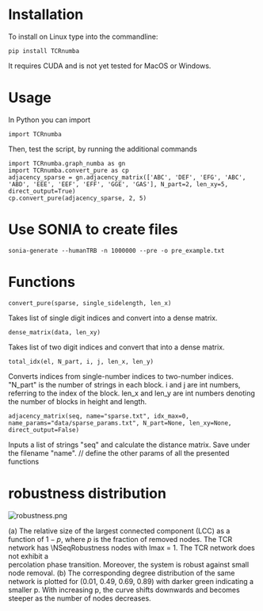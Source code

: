 # Installation
To install on Linux type into the commandline:
    
    pip install TCRnumba

It requires CUDA and is not yet tested for MacOS or Windows.

# Usage
In Python you can import

    import TCRnumba

Then, test the script, by running the additional commands  

    import TCRnumba.graph_numba as gn
    import TCRnumba.convert_pure as cp
    adjacency_sparse = gn.adjacency_matrix(['ABC', 'DEF', 'EFG', 'ABC', 'ABD', 'EEE', 'EEF', 'EFF', 'GGE', 'GAS'], N_part=2, len_xy=5, direct_output=True)
    cp.convert_pure(adjacency_sparse, 2, 5)

# Use SONIA to create files
    sonia-generate --humanTRB -n 1000000 --pre -o pre_example.txt

# Functions 

    convert_pure(sparse, single_sidelength, len_x)

Takes list of single digit indices and convert into a dense matrix.

    dense_matrix(data, len_xy)

Takes list of two digit indices and convert that into a dense matrix.

    total_idx(el, N_part, i, j, len_x, len_y)

Converts indices from single-number indices to two-number indices. "N_part" is the number of strings 
in each block. i and j are int numbers, referring to the index of the block. len_x and len_y 
are int numbers denoting the number of blocks in height and length. 

    adjacency_matrix(seq, name="sparse.txt", idx_max=0, name_params="data/sparse_params.txt", N_part=None, len_xy=None, direct_output=False)

Inputs a list of strings "seq" and calculate the distance matrix. Save under the filename "name". 
// define the other params of all the presented functions

# robustness distribution 
![robustness.png](https://github.com/Paul44444/TCR_numba/blob/main/robustness.png)

(a) The relative size of the largest connected component (LCC) 
as a function of $1-p$, where $p$ is the fraction of removed 
nodes. The TCR network has \NSeqRobustness nodes  with 
lmax = 1.
The TCR network does not exhibit a  
percolation phase transition. Moreover, the system 
is robust against  small node removal. 
(b) The corresponding degree distribution of the same 
network is plotted for (0.01, 0.49, 0.69, 0.89) with darker 
green indicating a smaller p. With increasing p, the curve 
shifts downwards and becomes steeper as the number of nodes decreases.
